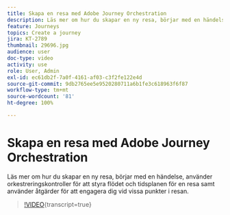 ```yaml
---
title: Skapa en resa med Adobe Journey Orchestration
description: Läs mer om hur du skapar en ny resa, börjar med en händelse, använder orkestreringskontroller för att styra flödet och tidsplanen för en resa samt använder åtgärder för att engagera dig vid vissa punkter i resan.
feature: Journeys
topics: Create a journey
jira: KT-2789
thumbnail: 29696.jpg
audience: user
doc-type: video
activity: use
role: User, Admin
exl-id: ec61db2f-7a0f-4161-af03-c3f2fe122e4d
source-git-commit: 9db2765ee5e9520280711a6b1fe3c618963f6f87
workflow-type: tm+mt
source-wordcount: '81'
ht-degree: 100%

---
```



# Skapa en resa med Adobe Journey Orchestration

Läs mer om hur du skapar en ny resa, börjar med en händelse, använder orkestreringskontroller för att styra flödet och tidsplanen för en resa samt använder åtgärder för att engagera dig vid vissa punkter i resan.

>[!VIDEO](https://video.tv.adobe.com/v/29696?learn=on){transcript=true}

